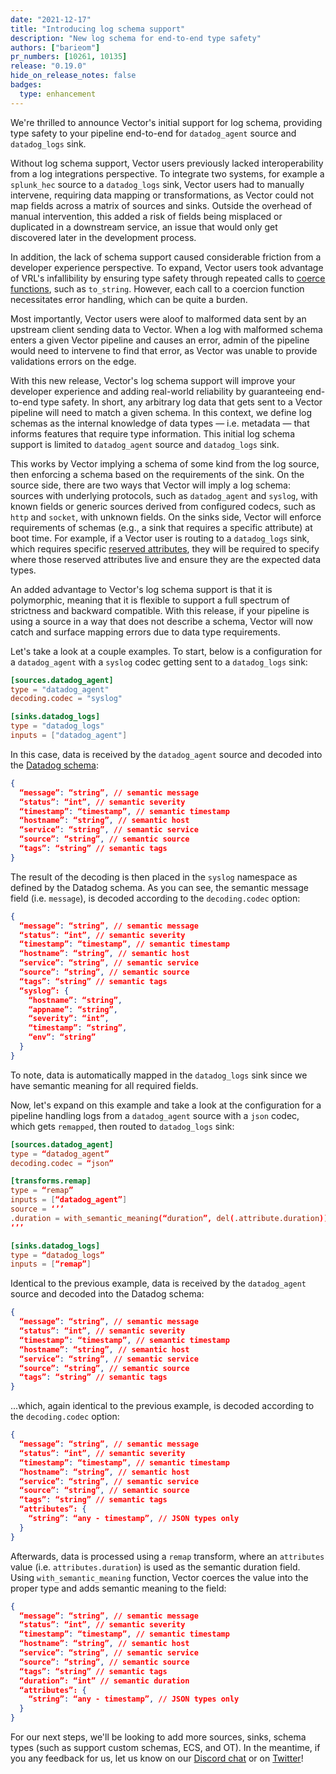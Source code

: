 ```yaml
---
date: "2021-12-17"
title: "Introducing log schema support"
description: "New log schema for end-to-end type safety"
authors: ["barieom"]
pr_numbers: [10261, 10135]
release: "0.19.0"
hide_on_release_notes: false
badges:
  type: enhancement
---
```


We're thrilled to announce Vector's initial support for log schema, providing type safety to
your pipeline end-to-end for `datadog_agent` source and `datadog_logs` sink.

Without log schema support, Vector users previously lacked interoperability from a log
integrations perspective. To integrate two systems, for example a `splunk_hec` source to
a `datadog_logs` sink, Vector users had to manually intervene, requiring data mapping or
transformations, as Vector could not map fields across a matrix of sources and sinks. Outside
the overhead of manual intervention, this added a risk of fields being misplaced or duplicated
in a downstream service, an issue that would only get discovered later in the development
process.

In addition, the lack of schema support caused considerable friction from a developer experience
perspective. To expand, Vector users took advantage of VRL's infallibility by ensuring type safety
through repeated calls to [coerce functions][coerce functions], such as `to_string`. However, each
call to a coercion function necessitates error handling, which can be quite a burden.

Most importantly, Vector users were aloof to malformed data sent by an upstream client sending
data to Vector. When a log with malformed schema enters a given Vector pipeline and causes an error,
admin of the pipeline would need to intervene to find that error, as Vector was unable to provide
validations errors on the edge.

With this new release, Vector's log schema support will improve your developer experience and adding
real-world reliability by guaranteeing end-to-end type safety. In short, any arbitrary log data that
gets sent to a Vector pipeline will need to match a given schema. In this context, we define log
schemas as the internal knowledge of data types — i.e. metadata — that informs features that require
type information. This initial log schema support is limited to `datadog_agent` source and
`datadog_logs` sink.

This works by Vector implying a schema of some kind from the log source, then enforcing a schema
based on the requirements of the sink. On the source side, there are two ways that Vector will imply
a log schema: sources with underlying protocols, such as `datadog_agent` and `syslog`, with known
fields or generic sources derived from configured codecs, such as `http` and `socket`, with unknown
fields. On the sinks side, Vector will enforce requirements of schemas (e.g., a sink that requires a
specific attribute)  at boot time. For example, if a Vector user is routing to a `datadog_logs` sink,
which requires specific [reserved attributes][DD reserved attributes], they will be required to
specify where those reserved attributes live and ensure they are the expected data types.

An added advantage to Vector's log schema support is that it is polymorphic, meaning that it is
flexible to support a full spectrum of strictness and backward compatible. With this release, if
your pipeline is using a source in a way that does not describe a schema, Vector will now catch and
surface mapping errors due to data type requirements.

Let's take a look at a couple examples. To start, below is a configuration for a `datadog_agent` with
a `syslog` codec getting sent to a `datadog_logs` sink:


``` toml
[sources.datadog_agent]
type = "datadog_agent"
decoding.codec = "syslog"

[sinks.datadog_logs]
type = "datadog_logs"
inputs = ["datadog_agent"]
```

In this case, data is received by the `datadog_agent` source and decoded into the [Datadog schema][DD schema]:

``` json
{
  “message”: “string”, // semantic message
  “status”: “int”, // semantic severity
  “timestamp”: “timestamp”, // semantic timestamp
  “hostname”: “string”, // semantic host
  “service”: “string”, // semantic service
  “source”: “string”, // semantic source
  “tags”: “string” // semantic tags
}
```

The result of the decoding is then placed in the `syslog` namespace as defined by the Datadog schema. As you
can see, the semantic message field (i.e. `message`), is decoded according to the `decoding.codec` option:

``` json
{
  “message”: “string”, // semantic message
  “status”: “int”, // semantic severity
  “timestamp”: “timestamp”, // semantic timestamp
  “hostname”: “string”, // semantic host
  “service”: “string”, // semantic service
  “source”: “string”, // semantic source
  “tags”: “string” // semantic tags
  “syslog”: {
    “hostname”: “string”,
    “appname”: “string”,
    “severity”: “int”,
    “timestamp”: “string”,
    “env”: “string”
  }
}
```

To note, data is automatically mapped in the `datadog_logs` sink since we have semantic meaning for all
required fields.

Now, let's expand on this example and take a look at the configuration for a pipeline handling logs from
a `datadog_agent` source with a `json` codec, which gets `remapped`, then routed to `datadog_logs` sink:

``` toml
[sources.datadog_agent]
type = “datadog_agent”
decoding.codec = “json”

[transforms.remap]
type = “remap”
inputs = [“datadog_agent”]
source = ‘’’
.duration = with_semantic_meaning(“duration”, del(.attribute.duration)) // coerces and adds semantic context in one shot
‘’’

[sinks.datadog_logs]
type = “datadog_logs”
inputs = [“remap”]
```

Identical to the previous example, data is received by the `datadog_agent` source and decoded into the
Datadog schema:

``` json
{
  “message”: “string”, // semantic message
  “status”: “int”, // semantic severity
  “timestamp”: “timestamp”, // semantic timestamp
  “hostname”: “string”, // semantic host
  “service”: “string”, // semantic service
  “source”: “string”, // semantic source
  “tags”: “string” // semantic tags
}
```

...which, again identical to the previous example, is decoded according to the `decoding.codec` option:

``` json
{
  “message”: “string”, // semantic message
  “status”: “int”, // semantic severity
  “timestamp”: “timestamp”, // semantic timestamp
  “hostname”: “string”, // semantic host
  “service”: “string”, // semantic service
  “source”: “string”, // semantic source
  “tags”: “string” // semantic tags
  “attributes”: {
    “string”: “any - timestamp”, // JSON types only
  }
}
```

Afterwards, data is processed using a `remap` transform, where an `attributes` value (i.e.
`attributes.duration`) is used as the semantic duration field. Using `with_semantic_meaning` function, Vector
coerces the value into the proper type and adds semantic meaning to the field:

``` json
{
  “message”: “string”, // semantic message
  “status”: “int”, // semantic severity
  “timestamp”: “timestamp”, // semantic timestamp
  “hostname”: “string”, // semantic host
  “service”: “string”, // semantic service
  “source”: “string”, // semantic source
  “tags”: “string” // semantic tags
  “duration”: “int” // semantic duration
  “attributes”: {
    “string”: “any - timestamp”, // JSON types only
  }
}
```

For our next steps, we'll be looking to add more sources, sinks, schema types (such as support custom schemas,
ECS, and OT). In the meantime, if you any feedback for us, let us know on our [Discord chat] or on [Twitter]!


[coerce functions]: https://vector.dev/docs/reference/vrl/functions/#coerce-functions
[DD reserved attributes]: https://docs.datadoghq.com/logs/log_configuration/attributes_naming_convention/#reserved-attributes
[DD schema]: https://github.com/DataDog/agent-payload/blob/a51aceeccbf12a1f44e30b46ffcb6cbd9ce0854a/proto/logs/agent_logs_payload.proto#L11
[Discord chat]: https://discord.com/invite/dX3bdkF
[Twitter]: https://twitter.com/vectordotdev
